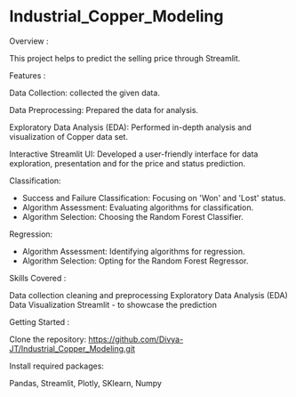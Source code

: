 # Industrial_Copper_Modeling
Overview :

This project helps to predict the selling price through Streamlit. 

Features :

Data Collection: collected the given data. 

Data Preprocessing: Prepared the data for analysis. 

Exploratory Data Analysis (EDA): Performed in-depth analysis and visualization of Copper data set. 

Interactive Streamlit UI: Developed a user-friendly interface for data exploration, presentation and for the price and status prediction.

Classification:
- Success and Failure Classification: Focusing on 'Won' and 'Lost' status.
- Algorithm Assessment: Evaluating algorithms for classification.
- Algorithm Selection: Choosing the Random Forest Classifier.


Regression:
- Algorithm Assessment: Identifying algorithms for regression.
- Algorithm Selection: Opting for the Random Forest Regressor.


Skills Covered :

Data collection
cleaning and preprocessing
Exploratory Data Analysis (EDA)
Data Visualization
Streamlit - to showcase the prediction

Getting Started :

Clone the repository: https://github.com/Divya-JT/Industrial_Copper_Modeling.git 


Install required packages:

Pandas,
Streamlit,
Plotly,
SKlearn,
Numpy
 
    
